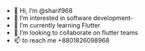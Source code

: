 - 👋 Hi, I’m @sharif968
- 👀 I’m interested in software development-
- 🌱 I’m currently learning Flutter 
- 💞️ I’m looking to collaborate on flutter teams
- 📫  to reach me +8801826098968

<!---
sharif968/sharif968 is a ✨ special ✨ repository because its `README.md` (this file) appears on your GitHub profile.
You can click the Preview link to take a look at your changes.
--->
